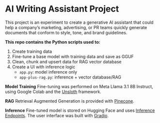 # AI Writing Assistant Project

This project is an experiment to create a generative AI assistant that could help a company’s marketing, advertising, or PR teams quickly generate documents that conform to style, tone, and brand guidelines.

**This repo contains the Python scripts used to:**
1. Create training data
2. Fine-tune a base model with training data and save as GGUF
3. Clean, chunk and upsert data for RAG vector database
4. Create a UI with inference logic
    - `app.py`: model inference only
    - `app-plus-rag.py`: inference + vector database/RAG

**Model Training**
Fine-tuning was performed on Meta Llama 3.1 8B Instruct, using Google Colab and the [Unsloth](https://github.com/unslothai/unsloth) framework.

**RAG**
Retrieval Augmented Generation is provided with [Pinecone](https://www.pinecone.io/).

**Inference**
Fine-tuned model is stored on Hugging Face and uses [Inference Endpoints](https://huggingface.co/docs/inference-endpoints/index). The user interface was built with [Gradio](https://www.gradio.app/).
